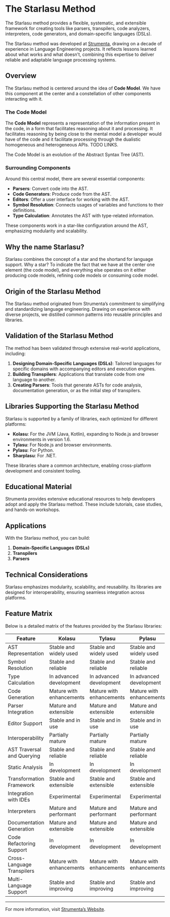 
# The Starlasu Method

The Starlasu method provides a flexible, systematic, and extensible framework for creating tools like parsers, 
transpilers, code analyzers, interpreters, code generators, and domain-specific languages (DSLs). 

The Starlasu method was developed at [Strumenta](https://strumenta.com), drawing on a decade of experience in Language 
Engineering projects. 
It reflects lessons learned about what works and what doesn’t, 
combining this expertise to deliver reliable and adaptable language processing systems.

## Overview

The Starlasu method is centered around the idea of **Code Model**. 
We have this component at the center and a constellation of other components interacting with it.

### The Code Model
The **Code Model** represents a representation of the information present in the code, in a form that facilitates
reasoning about it and processing. It facilitates reasoning by being close to the mental model a developer would 
have of the code and it facilitate processing through the dualistic homogeneous and heterogeneous APIs. TODO LINKS.

The Code Model is an evolution of the Abstract Syntax Tree (AST).

### Surrounding Components
Around this central model, there are several essential components:
- **Parsers**: Convert code into the AST.
- **Code Generators**: Produce code from the AST.
- **Editors**: Offer a user interface for working with the AST.
- **Symbol Resolution**: Connects usages of variables and functions to their definitions.
- **Type Calculation**: Annotates the AST with type-related information.

These components work in a star-like configuration around the AST, emphasizing modularity and scalability.

## Why the name Starlasu?

Starlasu combines the concept of a star and the shortand for language support. Why a star? To indicate the fact that we 
have at the center one element (the code model), and everything else operates on it either producing code models, 
refining code models or consuming code model.


## Origin of the Starlasu Method
The Starlasu method originated from Strumenta’s commitment to simplifying and standardizing language engineering. Drawing on experience with diverse projects, we distilled common patterns into reusable principles and libraries.

## Validation of the Starlasu Method
The method has been validated through extensive real-world applications, including:
1. **Designing Domain-Specific Languages (DSLs)**: Tailored languages for specific domains with accompanying editors and execution engines.
2. **Building Transpilers**: Applications that translate code from one language to another.
3. **Creating Parsers**: Tools that generate ASTs for code analysis, documentation generation, or as the initial step of transpilers.

## Libraries Supporting the Starlasu Method
Starlasu is supported by a family of libraries, each optimized for different platforms:
- **Kolasu**: For the JVM (Java, Kotlin), expanding to Node.js and browser environments in version 1.6.
- **Tylasu**: For Node.js and browser environments.
- **Pylasu**: For Python.
- **Sharplasu**: For .NET.

These libraries share a common architecture, enabling cross-platform development and consistent tooling.

## Educational Material
Strumenta provides extensive educational resources to help developers adopt and apply the Starlasu method. These include tutorials, case studies, and hands-on workshops.

## Applications
With the Starlasu method, you can build:
1. **Domain-Specific Languages (DSLs)**
2. **Transpilers**
3. **Parsers**

## Technical Considerations
Starlasu emphasizes modularity, scalability, and reusability. Its libraries are designed for interoperability, ensuring seamless integration across platforms.

## Feature Matrix
Below is a detailed matrix of the features provided by the Starlasu libraries:

| Feature                    | Kolasu                   | Tylasu                   | Pylasu                   | Sharplasu                |
|----------------------------|--------------------------|--------------------------|--------------------------|--------------------------|
| AST Representation         | Stable and widely used   | Stable and widely used   | Stable and widely used   | Stable and widely used   |
| Symbol Resolution          | Stable and reliable      | Stable and reliable      | Stable and reliable      | Stable and reliable      |
| Type Calculation           | In advanced development  | In advanced development  | In advanced development  | In advanced development  |
| Code Generation            | Mature with enhancements | Mature with enhancements | Mature with enhancements | Mature with enhancements |
| Parser Integration         | Mature and extensible    | Mature and extensible    | Mature and extensible    | Mature and extensible    |
| Editor Support             | Stable and in use        | Stable and in use        | Stable and in use        | Stable and in use        |
| Interoperability           | Partially mature         | Partially mature         | Partially mature         | Partially mature         |
| AST Traversal and Querying | Stable and reliable      | Stable and reliable      | Stable and reliable      | Stable and reliable      |
| Static Analysis            | In development           | In development           | In development           | In development           |
| Transformation Framework   | Stable and extensible    | Stable and extensible    | Stable and extensible    | Stable and extensible    |
| Integration with IDEs      | Experimental             | Experimental             | Experimental             | Experimental             |
| Interpreters               | Mature and performant    | Mature and performant    | Mature and performant    | Mature and performant    |
| Documentation Generation   | Mature and extensible    | Mature and extensible    | Mature and extensible    | Mature and extensible    |
| Code Refactoring Support   | In development           | In development           | In development           | In development           |
| Cross-Language Transpilers | Mature with enhancements | Mature with enhancements | Mature with enhancements | Mature with enhancements |
| Multi-Language Support     | Stable and improving     | Stable and improving     | Stable and improving     | Stable and improving     |

---

For more information, visit [Strumenta’s Website](https://strumenta.com).
